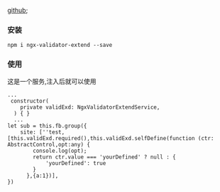 [github](https://github.com/Garyhjj/ngx-validator-extend);

### 安装

```
npm i ngx-validator-extend --save
```

### 使用

这是一个服务,注入后就可以使用

```
...
 constructor(
    private validExd: NgxValidatorExtendService,
  ) { }
  ...
let sub = this.fb.group({
    site: [''test, [this.validExd.required(),this.validExd.selfDefine(function (ctr: AbstractControl,opt:any) {
        console.log(opt);
        return ctr.value === 'yourDefined' ? null : {
            'yourDefined': true
        }
      },{a:1})],
})
```